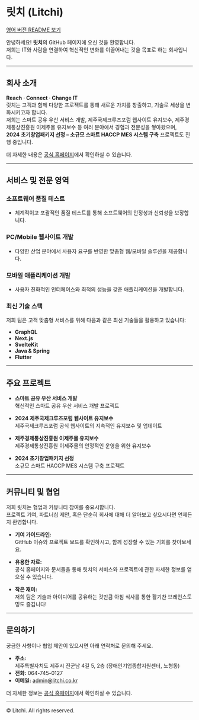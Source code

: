 # 릿치 (Litchi)

[영어 버전 README 보기](README.en.md)

안녕하세요! **릿치**의 GitHub 페이지에 오신 것을 환영합니다.  
저희는 IT와 사람을 연결하여 혁신적인 변화를 이끌어내는 것을 목표로 하는 회사입니다.

---

## 회사 소개

**Reach · Connect · Change IT**  
릿치는 고객과 함께 다양한 프로젝트를 통해 새로운 가치를 창출하고, 기술로 세상을 변화시키고자 합니다.  
저희는 스마트 공유 우산 서비스 개발, 제주국제크루즈포럼 웹사이트 유지보수, 제주경제통상진흥원 이제주몰 유지보수 등 여러 분야에서 경험과 전문성을 쌓아왔으며,  
**2024 초기창업패키지 선정 – 소규모 스마트 HACCP MES 시스템 구축** 프로젝트도 진행 중입니다.

더 자세한 내용은 [공식 홈페이지](https://litchi.co.kr/)에서 확인하실 수 있습니다.

---

## 서비스 및 전문 영역

### 소프트웨어 품질 테스트
- 체계적이고 포괄적인 품질 테스트를 통해 소프트웨어의 안정성과 신뢰성을 보장합니다.

### PC/Mobile 웹사이트 개발
- 다양한 산업 분야에서 사용자 요구를 반영한 맞춤형 웹/모바일 솔루션을 제공합니다.

### 모바일 애플리케이션 개발
- 사용자 친화적인 인터페이스와 최적의 성능을 갖춘 애플리케이션을 개발합니다.

### 최신 기술 스택
저희 팀은 고객 맞춤형 서비스를 위해 다음과 같은 최신 기술들을 활용하고 있습니다:
- **GraphQL**
- **Next.js**
- **SvelteKit**
- **Java & Spring**
- **Flutter**

---

## 주요 프로젝트

- **스마트 공유 우산 서비스 개발**  
  혁신적인 스마트 공유 우산 서비스 개발 프로젝트

- **2024 제주국제크루즈포럼 웹사이트 유지보수**  
  제주국제크루즈포럼 공식 웹사이트의 지속적인 유지보수 및 업데이트

- **제주경제통상진흥원 이제주몰 유지보수**  
  제주경제통상진흥원 이제주몰의 안정적인 운영을 위한 유지보수

- **2024 초기창업패키지 선정**  
  소규모 스마트 HACCP MES 시스템 구축 프로젝트

---

## 커뮤니티 및 협업

저희 릿치는 협업과 커뮤니티 참여를 중요시합니다.  
프로젝트 기여, 파트너십 제안, 혹은 단순히 회사에 대해 더 알아보고 싶으시다면 언제든지 환영합니다.

- **기여 가이드라인:**  
  GitHub 이슈와 프로젝트 보드를 확인하시고, 함께 성장할 수 있는 기회를 찾아보세요.

- **유용한 자료:**  
  공식 홈페이지와 문서들을 통해 릿치의 서비스와 프로젝트에 관한 자세한 정보를 얻으실 수 있습니다.

- **작은 재미:**  
  저희 팀은 기술과 아이디어를 공유하는 것만큼 아침 식사를 통한 활기찬 브레인스토밍도 즐깁니다!

---

## 문의하기

궁금한 사항이나 협업 제안이 있으시면 아래 연락처로 문의해 주세요.

- **주소:**  
  제주특별자치도 제주시 진군남 4길 5, 2층 (장애인기업종합지원센터, 노형동)
- **전화:** 064-745-0127
- **이메일:** [admin@litchi.co.kr](mailto:admin@litchi.co.kr)

더 자세한 정보는 [공식 홈페이지](https://litchi.co.kr/)에서 확인하실 수 있습니다.

---

© Litchi. All rights reserved.
